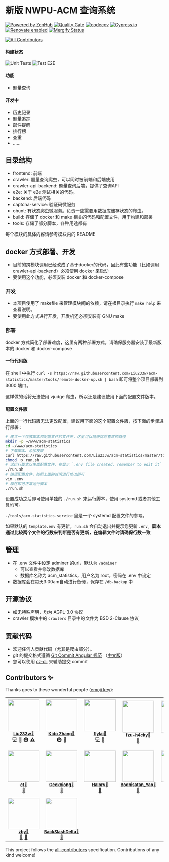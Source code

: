 新版 NWPU-ACM 查询系统
===

[![Powered by ZenHub](https://img.shields.io/badge/Powered_by-ZenHub-5e60ba.svg)](https://app.zenhub.com/workspace/o/liu233w/acm-statistics/boards?repos=125616473)
[![Quality Gate](https://sonarcloud.io/api/project_badges/measure?project=acm-statistics&metric=alert_status)](https://sonarcloud.io/dashboard?id=acm-statistics)
[![codecov](https://codecov.io/gh/Liu233w/acm-statistics/branch/master/graph/badge.svg)](https://codecov.io/gh/Liu233w/acm-statistics)
[![Cypress.io](https://img.shields.io/badge/cypress.io-tests-green.svg)](https://dashboard.cypress.io/#/projects/4s32o7/runs)
[![Renovate enabled](https://img.shields.io/badge/renovate-enabled-brightgreen.svg)](https://app.renovatebot.com/dashboard#github/Liu233w/acm-statistics)
[![Mergify Status](https://img.shields.io/badge/Mergify-enabled-green.svg)](https://mergify.io)
<!-- ALL-CONTRIBUTORS-BADGE:START - Do not remove or modify this section -->
[![All Contributors](https://img.shields.io/badge/all_contributors-14-orange.svg?style=flat-square)](#contributors-)
<!-- ALL-CONTRIBUTORS-BADGE:END -->

#### 构建状态

![Unit Tests](https://github.com/Liu233w/acm-statistics/workflows/Unit%20Tests/badge.svg)
![Test E2E](https://github.com/Liu233w/acm-statistics/workflows/Test%20E2E/badge.svg)


#### 功能
- 题量查询
#### 开发中
- 历史记录
- 题量追踪
- 邮件提醒
- 排行榜
- 查重
- ……

## 目录结构

- frontend: 前端
- crawler: 题量查询爬虫，可以同时被前端和后端使用
- crawler-api-backend: 题量查询后端，提供了查询API
- e2e: 关于 e2e 测试相关的代码。
- backend: 后端代码
- captcha-service: 验证码微服务
- ohunt: 有状态爬虫微服务。负责一些需要用数据库储存状态的爬虫。
- build: 存储了 docker 和 make 相关的代码和配置文件，用于构建和部署
- tools: 存储了部分脚本，各种用途都有

每个模块的具体内容请参考模块内的 README

## docker 方式部署、开发

- 目前的跨模块调用已经改成了基于docker的代码，因此有些功能（比如调用 crawler-api-backend）必须使用 docker 来启动
- 要使用这个功能，必须安装 docker 和 docker-compose

### 开发
- 本项目使用了 makefile 来管理模块间的依赖，请在根目录执行 `make help` 来查看说明。
- 要使用此方式进行开发，开发机还必须安装有 GNU make

### 部署

docker 方式简化了部署难度，这里有两种部署方式。请确保服务器安装了最新版本的 docker 和 docker-compose

#### 一行代码版
在 shell 中执行 `curl -s https://raw.githubusercontent.com/Liu233w/acm-statistics/master/tools/remote-docker-up.sh | bash` 即可将整个项目部署到 3000 端口。

这样做的话将无法使用 vjudge 爬虫，所以还是建议使用下面的配置文件版本。

#### 配置文件版
上面的一行代码版无法更改配置，建议用下面的这个配置文件版，按下面的步骤进行部署：

```bash
# 建立一个存放脚本和配置文件的文件夹，这里可以随便挑你喜欢的路径
mkdir -p ~/www/acm-statistics
cd ~/www/acm-statistics
# 下载脚本、添加权限
curl https://raw.githubusercontent.com/Liu233w/acm-statistics/master/tools/remote-docker-up.sh  -o run.sh
chmod +x run.sh
# 试运行脚本以生成配置文件，在显示 `.env file created, remember to edit it` 之后会自动退出脚本
./run.sh
# 编辑配置文件，按照上面的说明进行修改即可
vim .env
# 现在即可正常运行脚本
./run.sh
```

设置成功之后即可使用单独的 `./run.sh` 来运行脚本，使用 systemd 或者其他工具均可。

`./tools/acm-statistics.service` 里是一个 systemd 配置文件的参考。

如果默认的 `template.env` 有更新，`run.sh` 会自动退出并提示您更新 `.env`。**脚本通过比较两个文件的行数来判断是否有更新，在编辑文件时请确保行数一致**

## 管理
- 在 .env 文件中设定 adminer 的url，默认为 `/adminer`
  - 可以查看并修改数据库
  - 数据库名称为 acm_statistics，用户名为 root，密码在 .env 中设定
- 数据库会在每天3:00am自动进行备份，保存在 `/db-backup` 中

## 开源协议
- 如无特殊声明，均为 AGPL-3.0 协议
- crawler 模块中的 `crawlers` 目录中的文件为 BSD 2-Clause 协议

## 贡献代码

- 欢迎任何人贡献代码（尤其是爬虫部分）。
- git 的提交格式遵循 [Git Commit Angular 规范](https://gist.github.com/stephenparish/9941e89d80e2bc58a153)
    （[中文版](http://www.ruanyifeng.com/blog/2016/01/commit_message_change_log.html)）
- 您可以使用 [cz-cli](https://github.com/commitizen/cz-cli) 来辅助提交 commit


## Contributors ✨

Thanks goes to these wonderful people ([emoji key](https://allcontributors.org/docs/en/emoji-key)):

<!-- ALL-CONTRIBUTORS-LIST:START - Do not remove or modify this section -->
<!-- prettier-ignore-start -->
<!-- markdownlint-disable -->
<table>
  <tr>
    <td align="center"><img src="https://avatars2.githubusercontent.com/u/16333687?v=4" width="100px;" alt=""/><br /><sub><a href="https://liu233w.github.io"><b>Liu233w</b></a><a href="https://github.com/Liu233w">🔗</a></sub><br /><a href="https://github.com/Liu233w/acm-statistics/commits?author=Liu233w" title="Code">💻</a> <a href="#ideas-Liu233w" title="Ideas, Planning, & Feedback">🤔</a> <a href="#infra-Liu233w" title="Infrastructure (Hosting, Build-Tools, etc)">🚇</a> <a href="https://github.com/Liu233w/acm-statistics/commits?author=Liu233w" title="Tests">⚠️</a></td>
    <td align="center"><img src="https://avatars3.githubusercontent.com/u/11661760?v=4" width="100px;" alt=""/><br /><sub><a href="https://kidozh.com"><b>Kido Zhang</b></a><a href="https://github.com/kidozh">🔗</a></sub><br /><a href="#infra-kidozh" title="Infrastructure (Hosting, Build-Tools, etc)">🚇</a> <a href="#ideas-kidozh" title="Ideas, Planning, & Feedback">🤔</a></td>
    <td align="center"><img src="https://avatars2.githubusercontent.com/u/9880740?v=4" width="100px;" alt=""/><br /><sub><a href="https://github.com/flylai"><b>flylai</b></a><a href="https://github.com/flylai">🔗</a></sub><br /><a href="https://github.com/Liu233w/acm-statistics/commits?author=flylai" title="Code">💻</a> <a href="https://github.com/Liu233w/acm-statistics/issues?q=author%3Aflylai" title="Bug reports">🐛</a></td>
    <td align="center"><img src="https://avatars3.githubusercontent.com/u/36151020?v=4" width="100px;" alt=""/><br /><sub><a href="https://github.com/fzu-h4cky"><b>fzu-h4cky</b></a><a href="https://github.com/fzu-h4cky">🔗</a></sub><br /><a href="https://github.com/Liu233w/acm-statistics/issues?q=author%3Afzu-h4cky" title="Bug reports">🐛</a></td>
    <td align="center"><img src="https://avatars1.githubusercontent.com/u/11994295?v=4" width="100px;" alt=""/><br /><sub><a href="http://zhao.wtf"><b>Zhao</b></a><a href="https://github.com/2512821228">🔗</a></sub><br /><a href="https://github.com/Liu233w/acm-statistics/issues?q=author%3A2512821228" title="Bug reports">🐛</a></td>
    <td align="center"><img src="https://avatars0.githubusercontent.com/u/22635759?v=4" width="100px;" alt=""/><br /><sub><a href="https://www.cometeme.tech"><b>Adelard Collins</b></a><a href="https://github.com/cometeme">🔗</a></sub><br /><a href="https://github.com/Liu233w/acm-statistics/issues?q=author%3Acometeme" title="Bug reports">🐛</a></td>
  </tr>
  <tr>
    <td align="center"><img src="https://avatars3.githubusercontent.com/u/22322656?v=4" width="100px;" alt=""/><br /><sub><a href="https://github.com/ctuu"><b>ct</b></a><a href="https://github.com/ctuu">🔗</a></sub><br /><a href="https://github.com/Liu233w/acm-statistics/issues?q=author%3Actuu" title="Bug reports">🐛</a></td>
    <td align="center"><img src="https://avatars3.githubusercontent.com/u/25352156?v=4" width="100px;" alt=""/><br /><sub><a href="https://github.com/Geekxiong"><b>Geekxiong</b></a><a href="https://github.com/Geekxiong">🔗</a></sub><br /><a href="#ideas-Geekxiong" title="Ideas, Planning, & Feedback">🤔</a></td>
    <td align="center"><img src="https://avatars2.githubusercontent.com/u/39403985?v=4" width="100px;" alt=""/><br /><sub><a href="https://github.com/settings/profile"><b>Halorv</b></a><a href="https://github.com/Halorv">🔗</a></sub><br /><a href="#ideas-Halorv" title="Ideas, Planning, & Feedback">🤔</a></td>
    <td align="center"><img src="https://avatars0.githubusercontent.com/u/35862184?v=4" width="100px;" alt=""/><br /><sub><a href="https://github.com/bodhisatan"><b>Bodhisatan_Yao</b></a><a href="https://github.com/bodhisatan">🔗</a></sub><br /><a href="https://github.com/Liu233w/acm-statistics/issues?q=author%3Abodhisatan" title="Bug reports">🐛</a></td>
    <td align="center"><img src="https://avatars1.githubusercontent.com/u/55663936?v=4" width="100px;" alt=""/><br /><sub><a href="https://github.com/Meulsama"><b>Meulsama</b></a><a href="https://github.com/Meulsama">🔗</a></sub><br /><a href="#ideas-Meulsama" title="Ideas, Planning, & Feedback">🤔</a></td>
    <td align="center"><img src="https://avatars3.githubusercontent.com/u/50655871?v=4" width="100px;" alt=""/><br /><sub><a href="https://github.com/UserUnknownX"><b>Michael Xiang</b></a><a href="https://github.com/UserUnknownX">🔗</a></sub><br /><a href="https://github.com/Liu233w/acm-statistics/issues?q=author%3AUserUnknownX" title="Bug reports">🐛</a></td>
  </tr>
  <tr>
    <td align="center"><img src="https://avatars2.githubusercontent.com/u/43291744?v=4" width="100px;" alt=""/><br /><sub><a href="https://github.com/zby0327"><b>zby</b></a><a href="https://github.com/zby0327">🔗</a></sub><br /><a href="#ideas-zby0327" title="Ideas, Planning, & Feedback">🤔</a> <a href="https://github.com/Liu233w/acm-statistics/issues?q=author%3Azby0327" title="Bug reports">🐛</a></td>
    <td align="center"><img src="https://avatars1.githubusercontent.com/u/64258212?v=4" width="100px;" alt=""/><br /><sub><a href="https://github.com/BackSlashDelta"><b>BackSlashDelta</b></a><a href="https://github.com/BackSlashDelta">🔗</a></sub><br /><a href="https://github.com/Liu233w/acm-statistics/issues?q=author%3ABackSlashDelta" title="Bug reports">🐛</a></td>
  </tr>
</table>

<!-- markdownlint-enable -->
<!-- prettier-ignore-end -->
<!-- ALL-CONTRIBUTORS-LIST:END -->

This project follows the [all-contributors](https://github.com/all-contributors/all-contributors) specification. Contributions of any kind welcome!
